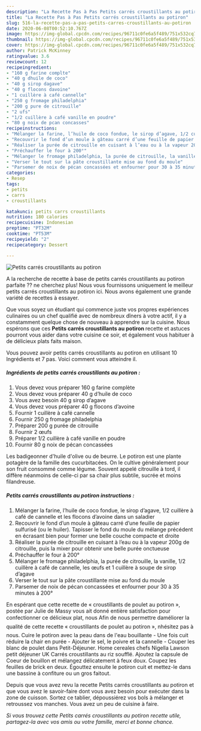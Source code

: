 ```yaml
---
description: "La Recette Pas à Pas Petits carrés croustillants au potiron"
title: "La Recette Pas à Pas Petits carrés croustillants au potiron"
slug: 516-la-recette-pas-a-pas-petits-carres-croustillants-au-potiron
date: 2020-06-08T00:52:10.767Z
image: https://img-global.cpcdn.com/recipes/96711c0fe6a5f489/751x532cq70/petits-carres-croustillants-au-potiron-photo-principale-de-la-recette.jpg
thumbnail: https://img-global.cpcdn.com/recipes/96711c0fe6a5f489/751x532cq70/petits-carres-croustillants-au-potiron-photo-principale-de-la-recette.jpg
cover: https://img-global.cpcdn.com/recipes/96711c0fe6a5f489/751x532cq70/petits-carres-croustillants-au-potiron-photo-principale-de-la-recette.jpg
author: Patrick McKinney
ratingvalue: 3.6
reviewcount: 12
recipeingredient:
- "160 g farine complte"
- "40 g dhuile de coco"
- "40 g sirop dagave"
- "40 g flocons davoine"
- "1 cuillère à café cannelle"
- "250 g fromage philadelphia"
- "200 g pure de citrouille"
- "2 ufs"
- "1/2 cuillère à café vanille en poudre"
- "80 g noix de pcan concasses"
recipeinstructions:
- "Mélanger la farine, l’huile de coco fondue, le sirop d’agave, 1/2 cuillère à café de cannelle et les flocons d’avoine dans un saladier"
- "Recouvrir le fond d’un moule à gâteau carré d’une feuille de papier sulfurisé (ou le huiler). Tapisser le fond du moule du mélange précédent en écrasant bien pour former une belle couche compacte et droite"
- "Réaliser la purée de citrouille en cuisant à l’eau ou à la vapeur 200g de citrouille, puis la mixer pour obtenir une belle purée onctueuse"
- "Préchauffer le four à 200°"
- "Mélanger le fromage philadelphia, la purée de citrouille, la vanille, 1/2 cuillère à café de cannelle, les œufs et 1 cuillère à soupe de sirop d’agave"
- "Verser le tout sur la pâte croustillante mise au fond du moule"
- "Parsemer de noix de pécan concassées et enfourner pour 30 à 35 minutes à 200°"
categories:
- Resep
tags:
- petits
- carrs
- croustillants

katakunci: petits carrs croustillants 
nutrition: 180 calories
recipecuisine: Indonesian
preptime: "PT32M"
cooktime: "PT53M"
recipeyield: "2"
recipecategory: Dessert

---
```



![Petits carrés croustillants au potiron](https://img-global.cpcdn.com/recipes/96711c0fe6a5f489/751x532cq70/petits-carres-croustillants-au-potiron-photo-principale-de-la-recette.jpg)

A la recherche de recette à base de petits carrés croustillants au potiron parfaite ?? ne cherchez plus! Nous vous fournissons uniquement le meilleur petits carrés croustillants au potiron ici. Nous avons également une grande variété de recettes à essayer.

Que vous soyez un étudiant qui commence juste vos propres expériences culinaires ou un chef qualifié avec de nombreux dîners à votre actif, il y a constamment quelque chose de nouveau à apprendre sur la cuisine. Nous espérons que ces <strong> Petits carrés croustillants au potiron </strong> recette et astuces pourront vous aider dans votre cuisine ce soir, et également vous habituer à de délicieux plats faits maison.

<!--inarticleads1-->

Vous pouvez avoir petits carrés croustillants au potiron en utilisant 10 Ingrédients et 7 pas. Voici comment vous atteindre il.

##### Ingrédients de petits carrés croustillants au potiron :

1. Vous devez vous préparer 160 g farine complète
1. Vous devez vous préparer 40 g d’huile de coco
1. Vous avez besoin 40 g sirop d’agave
1. Vous devez vous préparer 40 g flocons d’avoine
1. Fournir 1 cuillère à café cannelle
1. Fournir 250 g fromage philadelphia
1. Préparer 200 g purée de citrouille
1. Fournir 2 œufs
1. Préparer 1/2 cuillère à café vanille en poudre
1. Fournir 80 g noix de pécan concassées


Les badigeonner d&#39;huile d&#39;olive ou de beurre. Le potiron est une plante potagère de la famille des cucurbitacées. On le cultive généralement pour son fruit consommé comme légume. Souvent appelé citrouille à tord, il diffère néanmoins de celle-ci par sa chair plus subtile, sucrée et moins filandreuse. 

<!--inarticleads2-->

##### Petits carrés croustillants au potiron instructions :

1. Mélanger la farine, l’huile de coco fondue, le sirop d’agave, 1/2 cuillère à café de cannelle et les flocons d’avoine dans un saladier
1. Recouvrir le fond d’un moule à gâteau carré d’une feuille de papier sulfurisé (ou le huiler). Tapisser le fond du moule du mélange précédent en écrasant bien pour former une belle couche compacte et droite
1. Réaliser la purée de citrouille en cuisant à l’eau ou à la vapeur 200g de citrouille, puis la mixer pour obtenir une belle purée onctueuse
1. Préchauffer le four à 200°
1. Mélanger le fromage philadelphia, la purée de citrouille, la vanille, 1/2 cuillère à café de cannelle, les œufs et 1 cuillère à soupe de sirop d’agave
1. Verser le tout sur la pâte croustillante mise au fond du moule
1. Parsemer de noix de pécan concassées et enfourner pour 30 à 35 minutes à 200°


En espérant que cette recette de « croustillants de poulet au potiron », postée par Julie de Massy vous ait donné entière satisfaction pour confectionner ce délicieux plat, nous Afin de nous permettre daméliorer la qualité de cette recette « croustillants de poulet au potiron », nhésitez pas à nous. Cuire le potiron avec la peau dans de l&#39;eau bouillante - Une fois cuit réduire la chair en purée - Ajouter le sel, le poivre et la cannelle - Couper les blanc de poulet dans Petit-Déjeuner. Home cereales chefs Nigella Lawson petit déjeuner UK Carrés croustillants au riz soufflé. Ajoutez la capsule de Coeur de bouillon et mélangez délicatement à feux doux. Coupez les feuilles de brick en deux. Égouttez ensuite le potiron cuit et mettez-le dans une bassine à confiture ou un gros faitout. 

<!--inarticleads1-->

<p>
Depuis que vous avez revu la recette Petits carrés croustillants au potiron et que vous avez le savoir-faire dont vous avez besoin pour exécuter dans la zone de cuisson. Sortez ce tablier, dépoussiérez vos bols à mélanger et retroussez vos manches. Vous avez un peu de cuisine à faire.
</p>

<p>
<i>Si vous trouvez cette Petits carrés croustillants au potiron recette utile, partagez-la avec vos amis ou votre famille, merci et bonne chance.</i>
</p>
